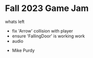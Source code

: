# Fall 2023 Game Jam

whats left
* fix 'Arrow' collision with player
* ensure 'FallingDoor' is working work
* audio

- Mike Purdy
